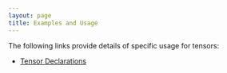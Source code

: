 ```yaml
---
layout: page
title: Examples and Usage
---
```


The following links provide details of specific usage for tensors:

* [Tensor Declarations](/tensor/usage/declaration/)


